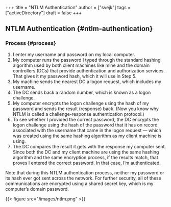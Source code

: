 +++
title = "NTLM Authentication"
author = ["svejk"]
tags = ["activeDirectory"]
draft = false
+++

## NTLM Authentication {#ntlm-authentication}


### Process {#process}

1.  I enter my username and password on my local computer.
2.  My computer runs the password I typed through the standard hashing algorithm used by both client machines like mine and the domain controllers (DCs) that provide authentication and authorization services. That gives it my password hash, which it will use in Step 5.
3.  My machine sends the nearest DC a logon request, which includes my username.
4.  The DC sends back a random number, which is known as a logon challenge.
5.  My computer encrypts the logon challenge using the hash of my password and sends the result (response) back. (Now you know why NTLM is called a challenge-response authentication protocol.)
6.  To see whether I provided the correct password, the DC encrypts the logon challenge using the hash of the password that it has on record associated with the username that came in the logon request — which was created using the same hashing algorithm as my client machine is using.
7.  The DC compares the result it gets with the response my computer sent. Since both the DC and my client machine are using the same hashing algorithm and the same encryption process, if the results match, that proves I entered the correct password. In that case, I’m authenticated.

Note that during this NTLM authentication process, neither my password or its hash ever got sent across the network. For further security, all of these communications are encrypted using a shared secret key, which is my computer’s domain password.

{{< figure src="/images/ntlm.png" >}}
